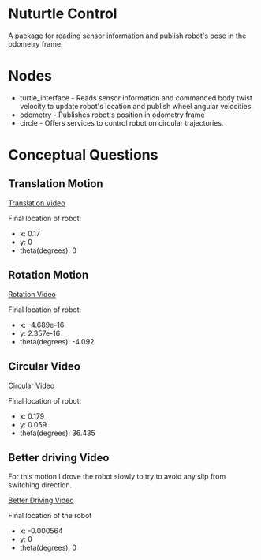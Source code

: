 # Nuturtle Control 
A package for reading sensor information and publish robot's pose in the odometry frame.

# Nodes
- turtle_interface - Reads sensor information and commanded body twist velocity to update robot's location and publish wheel angular velocities.
- odometry - Publishes robot's position in odometry frame
- circle - Offers services to control robot on circular trajectories.

# Conceptual Questions

## Translation Motion
[Translation Video]()

Final location of robot:
- x: 0.17
- y: 0
- theta(degrees): 0

## Rotation Motion

[Rotation Video]()

Final location of robot:
- x: -4.689e-16
- y: 2.357e-16
- theta(degrees): -4.092

## Circular Video

[Circular Video]()

Final location of robot:
- x: 0.179
- y: 0.059
- theta(degrees): 36.435 

## Better driving Video

For this motion I drove the robot slowly to try to avoid any slip from switching direction. 

[Better Driving Video]()

Final location of the robot
- x: -0.000564
- y: 0
- theta(degrees): 0 
